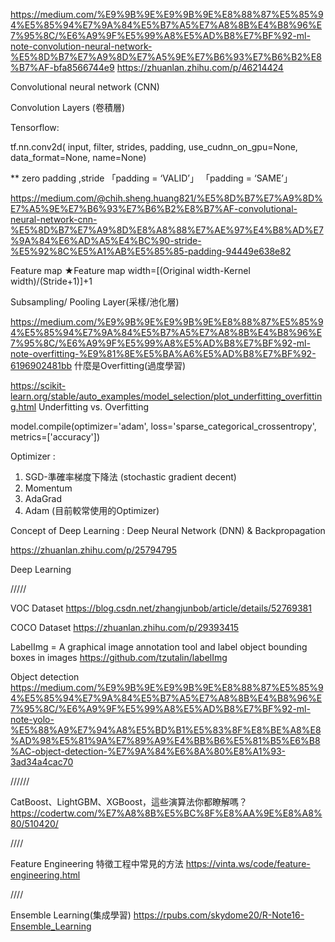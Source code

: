 https://medium.com/%E9%9B%9E%E9%9B%9E%E8%88%87%E5%85%94%E5%85%94%E7%9A%84%E5%B7%A5%E7%A8%8B%E4%B8%96%E7%95%8C/%E6%A9%9F%E5%99%A8%E5%AD%B8%E7%BF%92-ml-note-convolution-neural-network-%E5%8D%B7%E7%A9%8D%E7%A5%9E%E7%B6%93%E7%B6%B2%E8%B7%AF-bfa8566744e9
https://zhuanlan.zhihu.com/p/46214424

Convolutional neural network (CNN)

Convolution Layers (卷積層)

Tensorflow:

tf.nn.conv2d( input, 
              filter, 
              strides, 
              padding, 
              use_cudnn_on_gpu=None, 
              data_format=None, 
              name=None)

** zero padding ,stride
「padding = ‘VALID’」
「padding = ‘SAME’」
 
https://medium.com/@chih.sheng.huang821/%E5%8D%B7%E7%A9%8D%E7%A5%9E%E7%B6%93%E7%B6%B2%E8%B7%AF-convolutional-neural-network-cnn-%E5%8D%B7%E7%A9%8D%E8%A8%88%E7%AE%97%E4%B8%AD%E7%9A%84%E6%AD%A5%E4%BC%90-stride-%E5%92%8C%E5%A1%AB%E5%85%85-padding-94449e638e82


Feature map
★Feature map width=[(Original width-Kernel width)/(Stride+1)]+1


Subsampling/ Pooling Layer(采樣/池化層)

https://medium.com/%E9%9B%9E%E9%9B%9E%E8%88%87%E5%85%94%E5%85%94%E7%9A%84%E5%B7%A5%E7%A8%8B%E4%B8%96%E7%95%8C/%E6%A9%9F%E5%99%A8%E5%AD%B8%E7%BF%92-ml-note-overfitting-%E9%81%8E%E5%BA%A6%E5%AD%B8%E7%BF%92-6196902481bb
什麼是Overfitting(過度學習)

https://scikit-learn.org/stable/auto_examples/model_selection/plot_underfitting_overfitting.html
Underfitting vs. Overfitting


model.compile(optimizer='adam',
               loss='sparse_categorical_crossentropy',
               metrics=['accuracy'])

Optimizer :
1. SGD-準確率梯度下降法 (stochastic gradient decent)
2. Momentum
3. AdaGrad
4. Adam (目前較常使用的Optimizer)



Concept of Deep Learning : Deep Neural Network (DNN) & Backpropagation 

https://zhuanlan.zhihu.com/p/25794795

Deep Learning

/////

VOC Dataset
https://blog.csdn.net/zhangjunbob/article/details/52769381

COCO Dataset
https://zhuanlan.zhihu.com/p/29393415

LabelImg 
= A graphical image annotation tool and label object bounding boxes in images 
https://github.com/tzutalin/labelImg

Object detection
https://medium.com/%E9%9B%9E%E9%9B%9E%E8%88%87%E5%85%94%E5%85%94%E7%9A%84%E5%B7%A5%E7%A8%8B%E4%B8%96%E7%95%8C/%E6%A9%9F%E5%99%A8%E5%AD%B8%E7%BF%92-ml-note-yolo-%E5%88%A9%E7%94%A8%E5%BD%B1%E5%83%8F%E8%BE%A8%E8%AD%98%E5%81%9A%E7%89%A9%E4%BB%B6%E5%81%B5%E6%B8%AC-object-detection-%E7%9A%84%E6%8A%80%E8%A1%93-3ad34a4cac70

//////

CatBoost、LightGBM、XGBoost，這些演算法你都瞭解嗎？
https://codertw.com/%E7%A8%8B%E5%BC%8F%E8%AA%9E%E8%A8%80/510420/

////

Feature Engineering 特徵工程中常見的方法
https://vinta.ws/code/feature-engineering.html

////

Ensemble Learning(集成學習)
https://rpubs.com/skydome20/R-Note16-Ensemble_Learning

